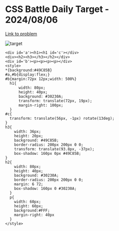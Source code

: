 # CSS Battle Daily Target - 2024/08/06

[Link to problem](https://cssbattle.dev/play/gC5yHJFfmhf4ZWOlQLc1)

![target](https://firebasestorage.googleapis.com/v0/b/cssbattleapp.appspot.com/o/user%2Fe6YbeBahWNPT7VpE2rE2p85byxa2%2Ftargets%2Ftarget_PSFytoi.png?alt=media)


```
<div id='a'><h1><h1 id='c'></div>
<div><h2><h3></h3></h2></div>
<div id='b'><p><p><p><p></div>
<style>
*{background:#49C85B}
#a,#b{display:flex;}
#b{margin:72px 12px;width: 500%}
  h1{
      width: 80px;
      height: 40px;
      background: #30230A;
      transform: translate(72px, 19px);
      margin-right: 100px;
  }
#c{
  transform: translate(56px, -1px) rotate(13deg);
}
h3{
    width: 36px;
    height: 20px;
    background: #49C85B;
    border-radius: 200px 200px 0 0;
    transform: translate(93.8px, -37px);
    box-shadow: 160px 0px #49C85B;
}
h2{
    width: 80px;
    height: 40px;
    background: #30230A;
    border-radius: 200px 200px 0 0;
    margin: 6 72;
    box-shadow: 160px 0 #30230A;
  }
  p{
    width: 60px;
    height: 60px;
    background:#FFF;
    margin-right: 40px
  }
</style>
```